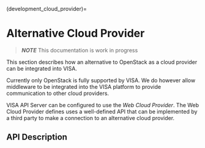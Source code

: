 (development_cloud_provider)=
# Alternative Cloud Provider

> **_NOTE_** This documentation is work in progress

This section describes how an alternative to OpenStack as a cloud provider can be integrated into VISA.

Currently only OpenStack is fully supported by VISA. We do however allow middleware to be integrated into the VISA platform to provide communication to other cloud providers.

VISA API Server can be configured to use the *Web Cloud Provider*. The Web Cloud Provider defines uses a well-defined API that can be implemented by a third party to make a connection to an alternative cloud provider.

## API Description




